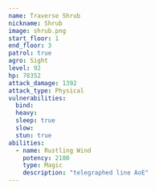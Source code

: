 ```yaml
---
name: Traverse Shrub
nickname: Shrub
image: shrub.png
start_floor: 1
end_floor: 3
patrol: true
agro: Sight
level: 92
hp: 78352
attack_damage: 1392
attack_type: Physical
vulnerabilities:
  bind: 
  heavy: 
  sleep: true
  slow: 
  stun: true
abilities:
  - name: Rustling Wind
    potency: 2100
    type: Magic
    description: "telegraphed line AoE"
---
```

